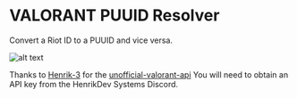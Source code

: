 # VALORANT PUUID Resolver

Convert a Riot ID to a PUUID and vice versa.

![alt text](https://cdn.discordapp.com/attachments/1240103366688768033/1242641405210267738/resolver.png?ex=664e937e&is=664d41fe&hm=f70b3e0ff75833754ae8c0a3d96c3402f4cf4ea0abf39961a35277ffd9668d46&)

Thanks to [Henrik-3](https://github.com/Henrik-3) for the [unofficial-valorant-api](https://github.com/Henrik-3/unofficial-valorant-api)
You will need to obtain an API key from the HenrikDev Systems Discord.
